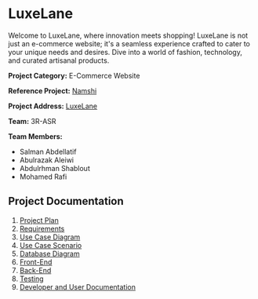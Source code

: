 # LuxeLane

Welcome to LuxeLane, where innovation meets shopping! LuxeLane is not just an e-commerce website; it's a seamless experience crafted to cater to your unique needs and desires. Dive into a world of fashion, technology, and curated artisanal products.

**Project Category:** E-Commerce Website

**Reference Project:** [Namshi](https://www.namshi.com/uae-en/)

**Project Address:** [LuxeLane](https://www.luxelane.com)

**Team:** 3R-ASR

**Team Members:**

- Salman Abdellatif
- Abulrazak Aleiwi
- Abdulrhman Shablout
- Mohamed Rafi

## Project Documentation

1. [Project Plan](./project-plan.md)
2. [Requirements](./requirements/project-requirement.md)
3. [Use Case Diagram](./usecase/usecase-diagram.png)
4. [Use Case Scenario](./usecase/usecase-scenarioes.md)
5. [Database Diagram](./database-diagram.jpeg)
6. [Front-End](./frontend/)
7. [Back-End](./backend/)
8. [Testing]()
9. [Developer and User Documentation]()
